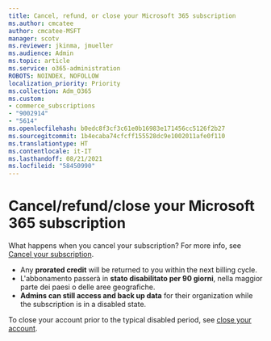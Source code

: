 ```yaml
---
title: Cancel, refund, or close your Microsoft 365 subscription
ms.author: cmcatee
author: cmcatee-MSFT
manager: scotv
ms.reviewer: jkinma, jmueller
ms.audience: Admin
ms.topic: article
ms.service: o365-administration
ROBOTS: NOINDEX, NOFOLLOW
localization_priority: Priority
ms.collection: Adm_O365
ms.custom:
- commerce_subscriptions
- "9002914"
- "5614"
ms.openlocfilehash: b0edc8f3cf3c61e0b16983e171456cc5126f2b27
ms.sourcegitcommit: 1b4ecaba74cfcff155528dc9e1002011afe0f110
ms.translationtype: HT
ms.contentlocale: it-IT
ms.lasthandoff: 08/21/2021
ms.locfileid: "58450990"
---
```

# <a name="cancelrefundclose-your-microsoft-365-subscription"></a>Cancel/refund/close your Microsoft 365 subscription

What happens when you cancel your subscription? For more info, see [Cancel your subscription](https://docs.microsoft.com/microsoft-365/commerce/subscriptions/cancel-your-subscription?view=o365-worldwide).

- Any **prorated credit** will be returned to you within the next billing cycle.
- L'abbonamento passerà in **stato disabilitato per 90 giorni**, nella maggior parte dei paesi o delle aree geografiche.
- **Admins can still access and back up data** for their organization while the subscription is in a disabled state.

To close your account prior to the typical disabled period, see [close your account](https://docs.microsoft.com/microsoft-365/commerce/close-your-account?view=o365-worldwide).

